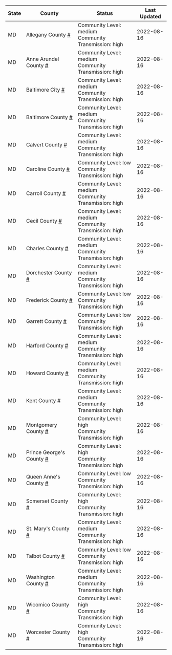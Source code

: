 State | County | Status | Last Updated
--- | --- | --- | --- 
MD | Allegany County <a href="#allegany_county">#</a> | <a name="allegany_county"></a>Community Level: medium<br/>Community Transmission: high | 2022-08-16
MD | Anne Arundel County <a href="#anne_arundel_county">#</a> | <a name="anne_arundel_county"></a>Community Level: medium<br/>Community Transmission: high | 2022-08-16
MD | Baltimore City <a href="#baltimore_city">#</a> | <a name="baltimore_city"></a>Community Level: medium<br/>Community Transmission: high | 2022-08-16
MD | Baltimore County <a href="#baltimore_county">#</a> | <a name="baltimore_county"></a>Community Level: medium<br/>Community Transmission: high | 2022-08-16
MD | Calvert County <a href="#calvert_county">#</a> | <a name="calvert_county"></a>Community Level: medium<br/>Community Transmission: high | 2022-08-16
MD | Caroline County <a href="#caroline_county">#</a> | <a name="caroline_county"></a>Community Level: low<br/>Community Transmission: high | 2022-08-16
MD | Carroll County <a href="#carroll_county">#</a> | <a name="carroll_county"></a>Community Level: medium<br/>Community Transmission: high | 2022-08-16
MD | Cecil County <a href="#cecil_county">#</a> | <a name="cecil_county"></a>Community Level: medium<br/>Community Transmission: high | 2022-08-16
MD | Charles County <a href="#charles_county">#</a> | <a name="charles_county"></a>Community Level: medium<br/>Community Transmission: high | 2022-08-16
MD | Dorchester County <a href="#dorchester_county">#</a> | <a name="dorchester_county"></a>Community Level: medium<br/>Community Transmission: high | 2022-08-16
MD | Frederick County <a href="#frederick_county">#</a> | <a name="frederick_county"></a>Community Level: low<br/>Community Transmission: high | 2022-08-16
MD | Garrett County <a href="#garrett_county">#</a> | <a name="garrett_county"></a>Community Level: low<br/>Community Transmission: high | 2022-08-16
MD | Harford County <a href="#harford_county">#</a> | <a name="harford_county"></a>Community Level: medium<br/>Community Transmission: high | 2022-08-16
MD | Howard County <a href="#howard_county">#</a> | <a name="howard_county"></a>Community Level: medium<br/>Community Transmission: high | 2022-08-16
MD | Kent County <a href="#kent_county">#</a> | <a name="kent_county"></a>Community Level: medium<br/>Community Transmission: high | 2022-08-16
MD | Montgomery County <a href="#montgomery_county">#</a> | <a name="montgomery_county"></a>Community Level: high<br/>Community Transmission: high | 2022-08-16
MD | Prince George's County <a href="#prince_george's_county">#</a> | <a name="prince_george's_county"></a>Community Level: high<br/>Community Transmission: high | 2022-08-16
MD | Queen Anne's County <a href="#queen_anne's_county">#</a> | <a name="queen_anne's_county"></a>Community Level: low<br/>Community Transmission: high | 2022-08-16
MD | Somerset County <a href="#somerset_county">#</a> | <a name="somerset_county"></a>Community Level: high<br/>Community Transmission: high | 2022-08-16
MD | St. Mary's County <a href="#st._mary's_county">#</a> | <a name="st._mary's_county"></a>Community Level: medium<br/>Community Transmission: high | 2022-08-16
MD | Talbot County <a href="#talbot_county">#</a> | <a name="talbot_county"></a>Community Level: low<br/>Community Transmission: high | 2022-08-16
MD | Washington County <a href="#washington_county">#</a> | <a name="washington_county"></a>Community Level: medium<br/>Community Transmission: high | 2022-08-16
MD | Wicomico County <a href="#wicomico_county">#</a> | <a name="wicomico_county"></a>Community Level: high<br/>Community Transmission: high | 2022-08-16
MD | Worcester County <a href="#worcester_county">#</a> | <a name="worcester_county"></a>Community Level: high<br/>Community Transmission: high | 2022-08-16
